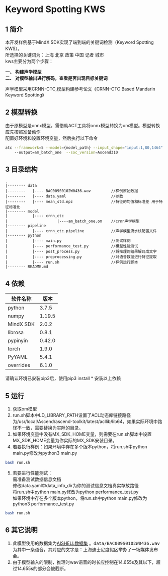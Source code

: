 # Keyword Spotting KWS

## 1 简介
  本开发样例基于MindX SDK实现了端到端的关键词检测（Keyword Spotting KWS）。<br/>
  所选择的关键词为：上海 北京 政策 中国 记者 城市 <br/>
  kws主要分为两个步骤：<br/>

  **一、 构建声学模型** <br/>
  **二、 对模型输出进行解码，查看是否出现目标关键词** <br/>

  声学模型采用CRNN-CTC,模型构建参考论文《CRNN-CTC Based Mandarin Keyword Spotting》<br/>

## 2 模型转换
由于原模型是onnx模型，需借助ACT工具将onnx模型转换为om模型。模型转换应先按照[准备动作](https://support.huaweicloud.com/atc-model-convert-cann202infer/atlasatc_16_0005.html)  
配置好环境和设置环境变量，然后执行以下命令
```bash
atc --framework=5 --model={model_path} --input_shape="input:1,80,1464"
    --output=am_batch_one  --soc_version=Ascend310
```


## 3 目录结构

```
.
|-------- data
|--------   |---- BAC009S0102W0436.wav         //样例原始数据
|--------   |---- data.yaml                    //参数
|--------   |---- mean_std.npz                 //特征的均值和标准差 用于特征标准化
|-------- model
|           |---- crnn_ctc
|                      |----am_batch_one.om    //crnn声学模型
|-------- pipeline
|           |---- crnn_ctc.pipeline            //声学模型流水线配置文件
|-------- python
|           |---- main.py                      //测试样例
|           |---- performance_test.py          //模型性能测试
|           |---- post_process.py              //将推理的结果解码成文字
|           |---- preprocessing.py             //对语音数据进行特征提取
|           |---- run.sh                       //样例运行脚本
|-------- README.md
```

## 4 依赖

|软件名称    | 版本     |
|-----------|----------|
| python    | 3.7.5    |
| numpy     | 1.19.5   |
| MindX SDK | 2.0.2    |
| librosa   | 0.8.1    |
| pypinyin  | 0.42.0   |
| torch     | 1.9.0    |
| PyYAML    | 5.4.1    |
| overrides | 6.1.0    |
请确认环境已安装pip3后，使用pip3 install * 安装以上依赖


## 5 运行

1. 获取om模型
2. run.sh脚本中LD_LIBRARY_PATH设置了ACL动态库链接路径为/usr/local/Ascend/ascend-toolkit/latest/acllib/lib64，如果实际环境中路径不一致，需要替换为实际的目录。
3. 如果环境变量中没有MX_SDK_HOME变量，则需要在run.sh脚本中设置MX_SDK_HOME变量为你实际的MX_SDK安装目录。
4. 若要执行样例：如果环境中存在多个版本python，将run.sh中python main.py修改为python3 main.py
```bash
bash run.sh
```

5. 若要进行性能测试：<br/>
需准备测试数据信息文档<br/>
修改data.yaml中data_info_dir为你的测试信息文档真实存放路径<br/>
将run.sh中python main.py修改为python performance_test.py<br/>
如果环境中存在多个版本python，将run.sh中python main.py修改为python3 performance_test.py
```bash
bash run.sh
```

## 6 其它说明

1. 此模型使用的数据集为[AISHELL数据集](http://www.aishelltech.com/kysjcp) 。<kbd>data/BAC009S0102W0436.wav</kbd>为其中一条语音，其对应的文字是：上海迪士尼度假区举办了一场媒体发布会。
2. 由于模型输入的限制，推理时wav语音的时长应控制在14.655s及其以下，超过14.655s的部分会被截断。
